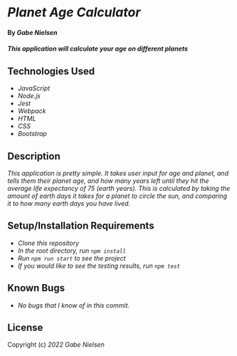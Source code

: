 # _Planet Age Calculator_

#### By _**Gabe Nielsen**_

#### _This application will calculate your age on different planets_

## Technologies Used

- _JavaScript_
- _Node.js_
- _Jest_
- _Webpack_
- _HTML_
- _CSS_
- _Bootstrap_

## Description

_This application is pretty simple. It takes user input for age and planet, and tells them their planet age, and how many years left until they hit the average life expectancy of 75 (earth years). This is calculated by taking the amount of earth days it takes for a planet to circle the sun, and comparing it to how many earth days you have lived._

## Setup/Installation Requirements

- _Clone this repository_
- _In the root directory, run `npm install`_
- _Run `npm run start` to see the project_
- _If you would like to see the testing results, run `npm test`_

## Known Bugs

- _No bugs that I know of in this commit._

## License

Copyright (c) _2022_ _Gabe Nielsen_
